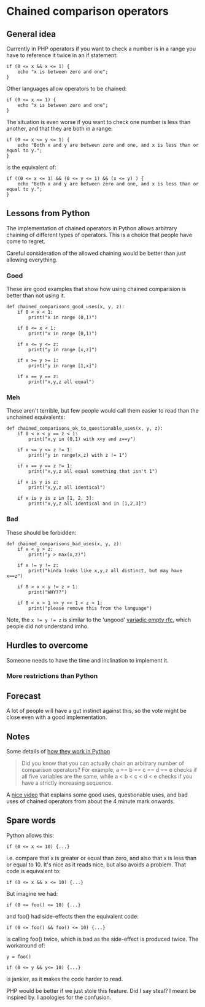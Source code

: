 # Chained comparison operators

## General idea

Currently in PHP operators if you want to check a number is in a range you have to reference it twice in an if statement:

```
if (0 <= x && x <= 1) {
    echo "x is between zero and one";
} 
```

Other languages allow operators to be chained:

```
if (0 <= x <= 1) {
    echo "x is between zero and one";
} 
```

The situation is even worse if you want to check one number is less than another, and that they are both in a range:

```
if (0 <= x <= y <= 1) {
    echo "Both x and y are between zero and one, and x is less than or equal to y.";
}
```

is the equivalent of:

```
if ((0 <= x <= 1) && (0 <= y <= 1) && (x <= y) ) {
    echo "Both x and y are between zero and one, and x is less than or equal to y.";
}
```

## Lessons from Python

The implementation of chained operators in Python allows arbitrary chaining of different types of operators. This is a choice that people have come to regret.

Careful consideration of the allowed chaining would be better than just allowing everything.

### Good

These are good examples that show how using chained comparision is better than not using it.

```
def chained_comparisons_good_uses(x, y, z):
    if 0 < x < 1:
        print("x in range (0,1)")

    if 0 <= x < 1:
        print("x in range [0,1)")

    if x <= y <= z:
        print("y in range [x,z]")

    if x >= y >= 1:
        print("y in range [1,x]")

    if x == y == z:
        print("x,y,z all equal")

```


### Meh

These aren't terrible, but few people would call them easier to read than the unchained equivalents:

```
def chained_comparisons_ok_to_questionable_uses(x, y, z):
    if 0 < x < y == z < 1:
        print("x,y in (0,1) with x<y and z==y")

    if x <= y <= z != 1:
        print("y in range(x,z) with z != 1")

    if x == y == z != 1:
        print("x,y,z all equal something that isn't 1")

    if x is y is z:
        print("x,y,z all identical")

    if x is y is z in [1, 2, 3]:
        print("x,y,z all identical and in [1,2,3]")
```

### Bad

These should be forbidden:

```
def chained_comparisons_bad_uses(x, y, z):
    if x < y > z:
        print("y > max(x,z)")

    if x != y != z:
        print("kinda looks like x,y,z all distinct, but may have x==z")

    if 0 > x < y != z > 1:
        print("WHY??")

    if 0 < x > 1 >> y << 1 < z > 1:
        print("please remove this from the language")
```

Note, the `x != y != z` is similar to the 'ungood' [variadic empty rfc](https://wiki.php.net/rfc/variadic_empty), which people did not understand imho.

## Hurdles to overcome

Someone needs to have the time and inclination to implement it.

### More restrictions than Python


## Forecast

A lot of people will have a gut instinct against this, so the vote might be close even with a good implementation.


## Notes

Some details of [how they work in Python](https://mathspp.com/blog/pydonts/chaining-comparison-operators)

> Did you know that you can actually chain an arbitrary number of comparison operators? For example, a == b == c == d == e checks if all five variables are the same, while a < b < c < d < e checks if you have a strictly increasing sequence.

A [nice video](https://www.youtube.com/watch?v=M3GAJ1AIIlA&ab_channel=mCoding) that explains some good uses, questionable uses, and bad uses of chained operators from about the 4 minute mark onwards.


## Spare words

Python allows this:

```
if (0 <= x <= 10) {...}
```

i.e. compare that x is greater or equal than zero, and also that x is less than or equal to 10. It's nice as it reads nice, but also avoids a problem. That code is equivalent to:

```
if (0 <= x && x <= 10) {...}
```

But imagine we had:
```
if (0 <= foo() <= 10) {...}
```
and foo() had side-effects then the equivalent code:

```
if (0 <= foo() && foo() <= 10) {...}
```
is calling foo() twice, which is bad as the side-effect is produced twice. The workaround of:

```
y = foo()

if (0 <= y && y<= 10) {...}
```
is jankier, as it makes the code harder to read.

PHP would be better if we just stole this feature. Did I say steal? I meant be inspired by. I apologies for the confusion.


